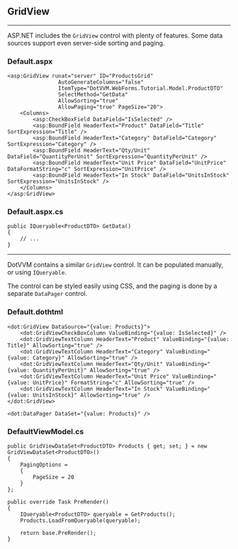 ## GridView

-------------------------------------

ASP.NET includes the `GridView` control with plenty of features. Some data sources support even server-side sorting and paging.

### Default.aspx

```DOTHTML
<asp:GridView runat="server" ID="ProductsGrid" 
                AutoGenerateColumns="false"
                ItemType="DotVVM.WebForms.Tutorial.Model.ProductDTO"
                SelectMethod="GetData"
                AllowSorting="true" 
                AllowPaging="true" PageSize="20">
    <Columns>
        <asp:CheckBoxField DataField="IsSelected" />
        <asp:BoundField HeaderText="Product" DataField="Title" SortExpression="Title" />
        <asp:BoundField HeaderText="Category" DataField="Category" SortExpression="Category" />
        <asp:BoundField HeaderText="Qty/Unit" DataField="QuantityPerUnit" SortExpression="QuantityPerUnit" />
        <asp:BoundField HeaderText="Unit Price" DataField="UnitPrice" DataFormatString="c" SortExpression="UnitPrice" />
        <asp:BoundField HeaderText="In Stock" DataField="UnitsInStock" SortExpression="UnitsInStock" />
    </Columns>
</asp:GridView>
```

### Default.aspx.cs

```CSHARP
public IQueryable<ProductDTO> GetData()
{
    // ...
}
```

-------------------------------------

DotVVM contains a similar `GridView` control. It can be populated manually, or using `IQueryable`. 

The control can be styled easily using CSS, and the paging is done by a separate `DataPager` control.

### Default.dothtml

```DOTHTML
<dot:GridView DataSource="{value: Products}">
    <dot:GridViewCheckBoxColumn ValueBinding="{value: IsSelected}" />
    <dot:GridViewTextColumn HeaderText="Product" ValueBinding="{value: Title}" AllowSorting="true" />
    <dot:GridViewTextColumn HeaderText="Category" ValueBinding="{value: Category}" AllowSorting="true" />
    <dot:GridViewTextColumn HeaderText="Qty/Unit" ValueBinding="{value: QuantityPerUnit}" AllowSorting="true" />
    <dot:GridViewTextColumn HeaderText="Unit Price" ValueBinding="{value: UnitPrice}" FormatString="c" AllowSorting="true" />
    <dot:GridViewTextColumn HeaderText="In Stock" ValueBinding="{value: UnitsInStock}" AllowSorting="true" />
</dot:GridView>

<dot:DataPager DataSet="{value: Products}" />
```

### DefaultViewModel.cs

```CSHARP
public GridViewDataSet<ProductDTO> Products { get; set; } = new GridViewDataSet<ProductDTO>()
{
    PagingOptions =
    {
        PageSize = 20
    }
};

public override Task PreRender()
{
    IQueryable<ProductDTO> queryable = GetProducts();
    Products.LoadFromQueryable(queryable);

    return base.PreRender();
}
```